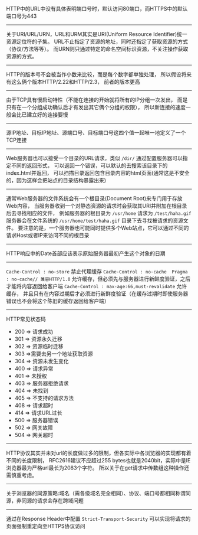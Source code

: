 HTTP中的URL中没有具体表明端口号时，默认访问80端口，而HTTPS中的默认端口号为443

---

关于URI/URL/URN，URL和URM其实是URI(Uniform Resource Identifier)统一资源定位符的子集。
URL不止指定了资源的地址，同时还指定了获取资源的方式（协议/方法等等）。
而URN则只通过特定的命名空间标识资源，不关注操作获取资源的方式。

---

HTTP的版本号不会被当作小数来比较，而是每个数字都单独处理，
所以假设将来有这么俩个版本HTTP/2.22和HTTP/2.3，
前者的版本更高

---

由于TCP具有慢启动特性（不能在连接的开始就将所有的IP分组一次发出，
而是只有在一个分组成功确认后才有发出其它俩个分组的权限），
所以新连接的速度一般会比已建立好的连接要慢

---

源IP地址、目标IP地址、源端口号、目标端口号这四个值一起唯一地定义了一个TCP连接

---

Web服务器也可以接受一个目录的URL请求，类似 `/dir/` 通过配置服务器可以指定不同的返回形式，
可以返回一个错误，可以默认的去搜索该目录下的index.html并返回，
可以扫描目录返回包含目录内容的html页面(通常这是不安全的，因为这样会把站点的目录结构暴露出来)

---

通常Web服务器的文件系统会有一个根目录(Document Root)来专门用于存放Web内容，
当服务器收到一个对静态资源的请求时会获取其URI并附加在根目录后去寻找相应的文件，
例如服务器的根目录为 `/usr/home` 请求为 `/test/haha.gif` 
服务器会在文件系统的 `/usr/home/test/haha.gif` 目录下去寻找被请求的资源文件。
要注意的是，一个服务器也可能同时提供多个Web站点，它可以通过不同的请求Host或者IP来访问不同的根目录

---

HTTP响应中的Date首部应该表示原始服务器最初产生这个对象的日期

---

`Cache-Control : no-store` 禁止代理缓存 `Cache-Control : no-cache  Pragma : no-cache// 兼容HTTP/1.0` 
允许缓存，但必须先与服务器进行新鲜度验证，之后才能将内容返回给客户端
`Cache-Control : max-age:66,must-revalidate` 允许缓存，
并且只有在内容过期后才必须进行新鲜度验证（在缓存过期时即使服务器错误也不会将这个陈旧的缓存返回给客户端）

---

HTTP常见状态码
* 200 => 请求成功
* 301 => 资源永久迁移
* 302 => 资源临时迁移
* 303 =>需要去另一个地址获取资源
* 304 => 资源未发生变化
* 400 => 请求异常
* 401 => 未授权
* 403 => 服务器拒绝请求
* 404 => 未找到
* 405 => 不支持的请求方法
* 408 => 请求超时
* 414 => 请求URL过长
* 500 => 服务器错误
* 502 => 网关故障
* 504 => 网关超时

---

HTTP协议其实并未对url的长度做过多的限制，但各实际中各浏览器的实现都有着不同的长度限制，
RFC2616建议不应超过255 bytes也就是2040bit，实际中是IE浏览器最为严格url最长为2083个字符。
所以关于在get请求中传数组这种操作还需慎重考虑。

---

关于浏览器的同源策略:域名（需各级域名完全相同）、协议、端口号都相同称谓同源，非同源的请求会存在跨域问题

---

通过在Response Header中配置 `Strict-Transport-Security` 可以实现将请求的页面强制重定向至HTTPS协议访问